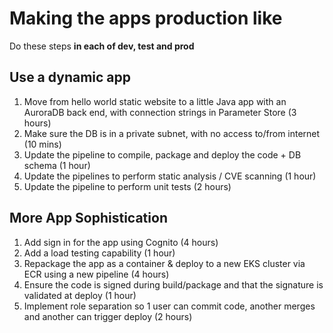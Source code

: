 # Making the apps production like 
Do these steps __in each of dev, test and prod__

## Use a dynamic app
1. Move from hello world static website to a little Java app with an AuroraDB back end, with connection strings in Parameter Store (3 hours)
1. Make sure the DB is in a private subnet, with no access to/from internet (10 mins)
2. Update the pipeline to compile, package and deploy the code + DB schema (1 hour)
3. Update the pipelines to perform static analysis / CVE scanning (1 hour)
4. Update the pipeline to perform unit tests (2 hours)

## More App Sophistication
1. Add sign in for the app using Cognito (4 hours)
2. Add a load testing capability (1 hour)
3. Repackage the app as a container & deploy to a new EKS cluster via ECR using a new pipeline (4 hours)
5. Ensure the code is signed during build/package and that the signature is validated at deploy (1 hour)
6. Implement role separation so 1 user can commit code, another merges and another can trigger deploy (2 hours)

